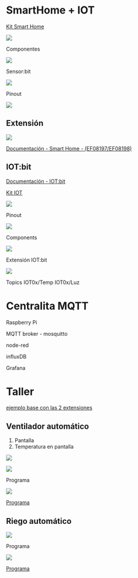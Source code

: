 # SmartHome + IOT

[Kit Smart Home]()



![](./images/smart_home_kit-1.jpg)

Componentes

![](./images/componentes_kit_smarthome.jpg)

Sensor:bit

![](./images/sensorBit.jpg)

Pinout

![](./images/sensorbit_pinout.png)

## Extensión

![](./images/Extension.jpg)

[Documentación - Smart Home - (EF08197/EF08198)](https://www.elecfreaks.com/learn-en/microbitKit/smart_home_kit/index.html)

## IOT:bit

[Documentación - IOT:bit](https://www.elecfreaks.com/learn-en/microbitKit/iot_kit/iot_bit.html)

[Kit IOT](https://www.elecfreaks.com/learn-en/microbitKit/iot_kit/iot_kit.html)

![](./images/iot_bit_01.jpg)

Pinout

![](./images/iot_bit_03.png)

Components

![](./images/iot_bit_04.png)


Extensión IOT:bit

![](./images/extension_iot_bit_01.jpg)

Topics
    IOT0x/Temp 
    IOT0x/Luz


# Centralita MQTT

Raspberry Pi

MQTT broker - mosquitto

node-red

influxDB

Grafana


# Taller

[ejemplo base con las 2 extensiones](https://makecode.microbit.org/_Pc97bc1q3ifF)

## Ventilador automático

1. Pantalla
1. Temperatura en pantalla

![](./images/smartFan.jpg)

![](./images/smartfan_montaje.png)

Programa

![](./images/sensorbit_programa.png)

[Programa](https://makecode.microbit.org/_PKXir0c1V6TX)

## Riego automático

![](./images/riego_montaje.png)

Programa

![](./images/riego_programa.png)

[Programa](https://makecode.microbit.org/_9KqHhp1J45ho)

